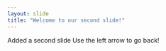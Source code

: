 ```yaml
---
layout: slide
title: "Welcome to our second slide!"
---
```

Added a second slide
Use the left arrow to go back!
